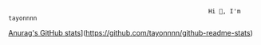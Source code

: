                                                             Hi 👋, I'm tayonnnn
                                                            
[Anurag's GitHub stats](https://github-readme-stats.vercel.app/api?username=tayonnnn)](https://github.com/tayonnnn/github-readme-stats)

